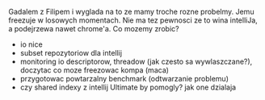 Gadalem z Filipem i wyglada na to ze mamy troche rozne probelmy. Jemu freezuje w losowych momentach. Nie ma tez pewnosci ze to wina intelliJa, a podejrzewa nawet chrome'a. Co mozemy zrobic?
- io nice
- subset repozytoriow dla intellij
- monitoring io descriptorow, threadow (jak czesto sa wywlaszczane?), doczytac co moze freezowac kompa (maca)
- przygotowac powtarzalny benchmark (odtwarzanie problemu)
- czy shared indexy z intellij Ultimate by pomogly? jak one dzialaja

